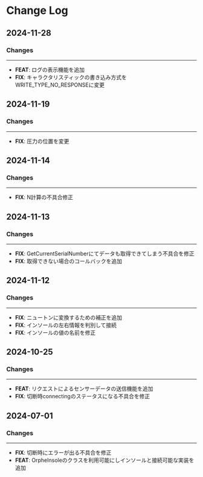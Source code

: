 # Change Log

## 2024-11-28

### Changes

---

- **FEAT**: ログの表示機能を追加
- **FIX**: キャラクタリスティックの書き込み方式をWRITE_TYPE_NO_RESPONSEに変更

## 2024-11-19

### Changes

---

- **FIX**: 圧力の位置を変更

## 2024-11-14

### Changes

---

- **FIX**: N計算の不具合修正

## 2024-11-13

### Changes

---

- **FIX**: GetCurrentSerialNumberにてデータも取得できてしまう不具合を修正
- **FIX**: 取得できない場合のコールバックを追加

## 2024-11-12

### Changes

---

- **FIX**: ニュートンに変換するための補正を追加
- **FIX**: インソールの左右情報を判別して接続
- **FIX**: インソールの値の名前を修正

## 2024-10-25

### Changes

---

- **FEAT**: リクエストによるセンサーデータの送信機能を追加
- **FIX**: 切断時connectingのステータスになる不具合を修正

## 2024-07-01

### Changes

---

 - **FIX**: 切断時にエラーが出る不具合を修正
 - **FEAT**: OrpheInsoleのクラスを利用可能にしインソールと接続可能な実装を追加
